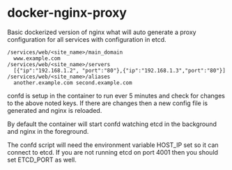 docker-nginx-proxy
==================

Basic dockerized version of nginx what will auto generate a proxy configuration for all services with configuration in etcd.

```
/services/web/<site_name>/main_domain
  www.example.com
/services/web/<site_name>/servers
  [{"ip":"192.168.1.2", "port":"80"},{"ip":"192.168.1.3","port":"80"}]
/services/web/<site_name>/aliases
  another.example.com second.example.com
```

confd is setup in the container to run ever 5 minutes and check for changes to the above noted keys. If there are changes then a new config file is generated and nginx is reloaded.

By default the container will start confd watching etcd in the background and nginx in the foreground.

The confd script will need the environment variable HOST_IP set so it can connect to etcd. If you are not running etcd on port 4001 then you should set ETCD_PORT as well.
